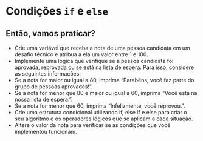 # Condições `if` e `else`

## Então, vamos praticar?

- Crie uma variável que receba a nota de uma pessoa candidata em um desafio técnico e atribua a ela um valor entre 1 e 100.
- Implemente uma lógica que verifique se a pessoa candidata foi aprovada, reprovada ou se está na lista de espera. Para isso, considere as seguintes informações:
- Se a nota for maior ou igual a 80, imprima “Parabéns, você faz parte do grupo de pessoas aprovadas!”.
- Se a nota for menor que 80 e maior ou igual a 60, imprima “Você está na nossa lista de espera.”.
- Se a nota for menor que 60, imprima “Infelizmente, você reprovou.”.
- Crie uma estrutura condicional utilizando if, else if e else para criar o seu algoritmo e os operadores lógicos que se aplicam a cada situação.
- Altere o valor da nota para verificar se as condições que você implementou funcionam.